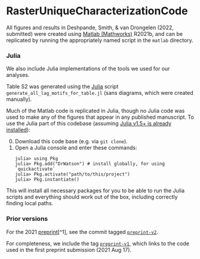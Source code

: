 # RasterUniqueCharacterizationCode

All figures and results in Deshpande, Smith, & van Drongelen (2022, submitted) were created using [Matlab (Mathworks)](https://www.mathworks.com/products/matlab.html) R2021b, and can be replicated by running the appropriately named script in the `matlab` directory.

### Julia

We also include Julia implementations of the tools we used for our analyses.

Table S2 was generated using the [Julia](https://julialang.org/) script `generate_all_lag_motifs_for_table.jl` (sans diagrams, which were created manually). 

Much of the Matlab code is replicated in Julia, though no Julia code was used to make any of the figures that appear in any published manuscript. To use the Julia part of this codebase (assuming [Julia v1.5+ is already installed](https://julialang.org/downloads/)):

0. Download this code base (e.g. via `git clone`).
1. Open a Julia console and enter these commands:
   ```
   julia> using Pkg
   julia> Pkg.add("DrWatson") # install globally, for using `quickactivate`
   julia> Pkg.activate("path/to/this/project")
   julia> Pkg.instantiate()
   ```

This will install all necessary packages for you to be able to run the Julia scripts and
everything should work out of the box, including correctly finding local paths.

### Prior versions

For the 2021 [preprint](https://www.biorxiv.org/content/10.1101/2021.08.16.456546v1)[^1], see the commit tagged [`preprint-v2`](https://github.com/grahamas/RasterUniqueCharacterizationCode/tree/preprint-v2). 

For completeness, we include the tag [`preprint-v1`](https://github.com/grahamas/RasterUniqueCharacterizationCode/tree/preprint-v1), which links to the code used in the first preprint submission (2021 Aug 17).

